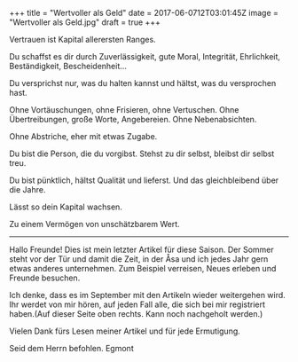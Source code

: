 +++
title = "Wertvoller als Geld"
date = 2017-06-0712T03:01:45Z
image = "Wertvoller als Geld.jpg"
draft = true
+++

Vertrauen ist Kapital allerersten Ranges.

Du schaffst es dir durch Zuverlässigkeit, gute Moral, Integrität, Ehrlichkeit, Beständigkeit, Bescheidenheit… 

Du versprichst nur, was du halten kannst und hältst, was du versprochen hast. 

Ohne Vortäuschungen, ohne Frisieren, ohne Vertuschen. Ohne Übertreibungen, große Worte, 
Angebereien. Ohne Nebenabsichten.

Ohne Abstriche, eher mit etwas Zugabe.

Du bist die Person, die du vorgibst. Stehst zu dir selbst, bleibst dir selbst treu.

Du bist pünktlich, hältst Qualität und lieferst. Und das gleichbleibend über die Jahre. 

Lässt so dein Kapital wachsen.

Zu einem Vermögen von unschätzbarem Wert.

---------

Hallo Freunde!
Dies ist mein letzter Artikel für diese Saison. Der Sommer steht vor der Tür und damit die Zeit, in der Åsa und ich jedes Jahr gern etwas anderes unternehmen. Zum Beispiel verreisen, Neues erleben und Freunde besuchen.

Ich denke, dass es im September mit den Artikeln wieder weitergehen wird. Ihr werdet von mir hören, auf jeden Fall alle, die sich bei mir registriert haben.(Auf dieser Seite oben rechts. Kann noch nachgeholt werden.)

Vielen Dank fürs Lesen meiner Artikel und für jede Ermutigung.

Seid dem Herrn befohlen.
Egmont
